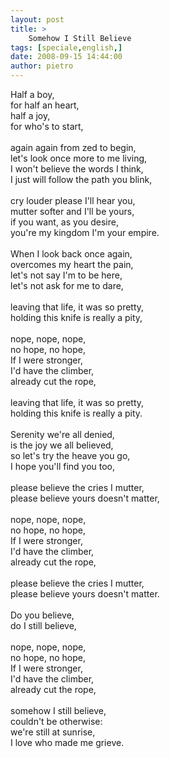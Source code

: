 ```yaml
---
layout: post
title: >
    Somehow I Still Believe
tags: [speciale,english,]
date: 2008-09-15 14:44:00
author: pietro
---
```

Half a boy,<br/>for half an heart,<br/>half a joy,<br/>for who's to start,<br/><br/>again again from zed to begin,<br/>let's look once more to me living,<br/>I won't believe the words I think,<br/>I just will follow the path you blink,<br/><br/>cry louder please I'll hear you,<br/>mutter softer and I'll be yours,<br/>if you want, as you desire,<br/>you're my kingdom I'm your empire.<br/><br/>When I look back once again,<br/>overcomes my heart the pain,<br/>let's not say I'm to be here,<br/>let's not ask for me to dare,<br/><br/>leaving that life, it was so pretty,<br/>holding this knife is really a pity,<br/><br/>nope, nope, nope,<br/>no hope, no hope,<br/>If I were stronger,<br/>I'd have the climber,<br/>already cut the rope,<br/><br/>leaving that life, it was so pretty,<br/>holding this knife is really a pity.<br/><br/>Serenity we're all denied,<br/>is the joy we all believed,<br/>so let's try the heave you go,<br/>I hope you'll find you too,<br/><br/>please believe the cries I mutter,<br/>please believe yours doesn't matter,<br/><br/>nope, nope, nope,<br/>no hope, no hope,<br/>If I were stronger,<br/>I'd have the climber,<br/>already cut the rope,<br/><br/>please believe the cries I mutter,<br/>please believe yours doesn't matter.<br/><br/>Do you believe,<br/>do I still believe,<br/><br/>nope, nope, nope,<br/> no hope, no hope,<br/> If I were stronger,<br/> I'd have the climber,<br/>already cut the rope,<br/><br/>somehow I still believe,<br/>couldn't be otherwise:<br/>we're still at sunrise,<br/>I love who made me grieve.
